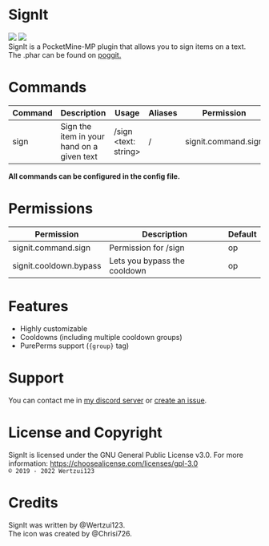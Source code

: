 # SignIt
<a href="https://poggit.pmmp.io/p/SignIt"><img src="https://poggit.pmmp.io/shield.dl.total/SignIt"></a>
<a href="https://poggit.pmmp.io/p/SignIt"><img src="https://poggit.pmmp.io/shield.dl/SignIt"></a>
<br>SignIt is a PocketMine-MP plugin that allows you to sign items on a text.
<br>The .phar can be found on <a href="https://poggit.pmmp.io/p/SignIt">poggit.</a>

# Commands
| Command | Description                                | Usage                | Aliases | Permission          |
|---------|--------------------------------------------|----------------------|---------|---------------------|
| sign    | Sign the item in your hand on a given text | /sign <text: string> | /       | signit.command.sign |

**All commands can be configured in the config file.**

# Permissions
| Permission             | Description                  | Default |
|------------------------|------------------------------|---------|
| signit.command.sign    | Permission for /sign         | op      |
| signit.cooldown.bypass | Lets you bypass the cooldown | op      |

# Features
* Highly customizable
* Cooldowns (including multiple cooldown groups)
* PurePerms support (`{group}` tag)

# Support
You can contact me in <a href="https://discord.gg/eGhZGtF">my discord server</a> or <a href="https://github.com/Wertzui123/SignIt/issues/new">create an issue</a>.

# License and Copyright
SignIt is licensed under the GNU General Public License v3.0. For more information: https://choosealicense.com/licenses/gpl-3.0
<br><code>© 2019 - 2022 Wertzui123</code>

# Credits
SignIt was written by @Wertzui123.
<br>The icon was created by @Chrisi726.